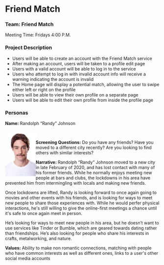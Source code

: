 # Friend Match
### Team: Friend Match

Meeting Time: Fridays 4:00 P.M.

### Project Description

- Users will be able to create an account with the Friend Match service
- After making an account, users will be taken to a profile edit page
- Users with a valid account will be able to log in to the service
- Users who attempt to log in with invalid account info will receive a warning indicating the account is invalid
- The Home page will display a potential match, allowing the user to swipe either left or right on the profile
- Users will be able to view their own profile on a separate page
- Users will be able to edit their own profile from inside the profile page


### Personas
**Name:** Randolph “Randy” Johnson

<img src="randy.png" width="100" align="left" />
<br/>

**Screening Questions:**
Do you have any friends?
Have you moved to a different city recently?
Are you looking to find others with similar interests?

**Narrative:**
Randolph “Randy” Johnson moved to a new city in late February of 2020, and has lost contact with many of his former friends. While he normally enjoys meeting new people at bars and clubs, the lockdowns in his area have prevented him from intermingling with locals and making new friends.

Once lockdowns are lifted, Randy is looking forward to once again going to movies and other events with his friends, and is looking for ways to meet new people to share those experiences with. While he would perfer physical interactions, he's still willing to give the online-first meetings a chance until it's safe to once again meet in person.

He’s looking for ways to meet new people in his area, but he doesn’t want to use services like Tinder or Bumble, which are geared towards dating rather than friendships. He’s also looking for people who share his interests in crafts, metalworking, and nature. 

**Values:**
Ability to make non romantic connections, matching with people who have common interests as well as different ones, links to a user's other social media accounts
